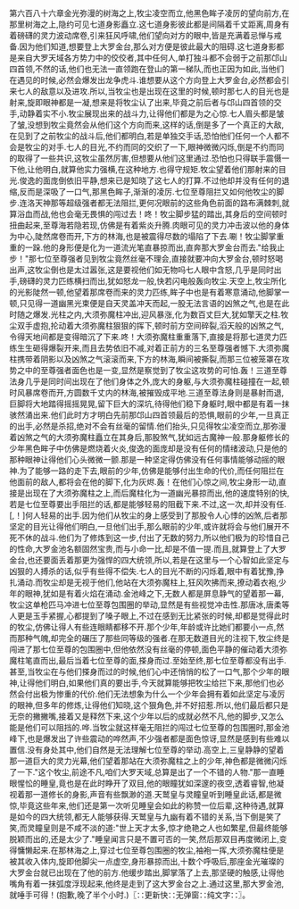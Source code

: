 第六百八十六章金光弥漫的树海之上,牧尘凌空而立,他黑色眸子凌厉的望向前方,在那里树海之上,隐约可见七道身影矗立.这七道身影彼此都是间隔着千丈距离,周身有着磅礴的灵力波动席卷,引来狂风呼啸,他们望向对方的眼中,皆是充满着忌惮与戒备.因为他们知道,想要登上大罗金台,那么对方便是彼此最大的阻碍.这七道身影都是来自大罗天域各方势力中的佼佼者,其中任何人,单打独斗都不会弱于之前那邙山四首领,不然的话,他们也无法一直领跑在登山的第一梯队,而也正因为如此,当他们在遇见的时候,必然会爆发出龙争虎斗.谁想要从这个方向登上大罗金台,必然都会引来七人的敌意以及进攻.所以,当牧尘也是出现在这里的时候,顿时那七人的目光也是射来,旋即眼神都是一凝,想来是将牧尘认了出来,毕竟之前后者与邙山四首领的交手,动静着实不小.牧尘展现出来的战斗力,让得他们都是为之心惊.七人眉头都是皱了皱,没想到牧尘竟然会从他们这个方向而来,这样的话,倒是多了一个真正的大敌,在见到了之前牧尘的战斗后,他们都明白,若是单独交手话,恐怕他们任何一个人都不会是牧尘的对手.七人的目光,不约而同的交织了一下,眼神微微闪烁,倒是不约而同的取得了一些共识,这牧尘虽然厉害,但想要从他们这里通过.恐怕也只得联手震慑一下他,让他明白,就算他实力强横,在这种地方.也得守规矩.牧尘望着他们那射来的目光.俊逸的面庞倒依旧平静,想来已是知晓了这七人的打算.不过他却并没有任何的退缩,反而是深吸了一口气,那黑色眸子,渐渐的凌厉.七位至尊阻拦又如何他牧尘的脚步.连洛天神那等超级强者都无法阻拦,更何况眼前的这些角色前面的路布满棘刺,就算浴血而战,他也会毫无畏惧的闯过去！咚！牧尘脚步猛的踏出,其身后的空间顿时扭曲起来,至尊海若隐若现,仿佛是有着紫炎升腾.肉眼可见的灵力冲击波以他的身体为中心,陡然席卷而开,下方的林海,也是被震得尽数的塌陷了下去.唰！牧尘脚掌重重的一跺.他的身形便是化为一道流光笔直暴掠而出,直奔那大罗金台而去."给我止步！"那七位至尊强者见到牧尘竟然丝毫不理会,直接就要冲向大罗金台,顿时怒喝出声,这牧尘倒也是太过嚣张,这是要视他们如无物吗七人眼中含怒,几乎是同时出手,磅礴的灵力匹练横扫而出,犹如怒龙一般,快若闪电般轰向牧尘.天空上,牧尘所化的光影陡然一顿,他望着那席卷而来的灵力匹练,眸子中也是有着寒意涌动,他脚掌一顿,只见得一道幽黑光束便是自天灵盖冲天而起,一股无法言语的凶煞之气,也是在此时随之爆发.光柱之内,大须弥魔柱冲出,迎风暴涨,化为数百丈巨大,犹如擎天之柱.牧尘双手虚抱,抡动着大须弥魔柱狠狠的挥下,顿时前方空间碎裂,滔天般的凶煞之气,令得天地间都是变得暗沉了下来.咚！大须弥魔柱重重落下,直接是将那七道灵力匹练生生砸得爆裂开来,而且去势依旧不减,对着正前方的三名至尊强者憾下.大须弥魔柱携带着阴影以及凶煞之气滚滚而来,下方的林海,瞬间被撕裂,而那三位被笼罩在攻势之中的至尊强者面色也是一变,显然是察觉到了牧尘这攻势的可怕.轰！三道至尊法身几乎是同时间出现在了他们身体之外,庞大的身躯,与大须弥魔柱碰撞在一起,顿时风暴席卷而开,方圆数千丈内的林海,被摧毁成平地.三道至尊法身则是暴射而退,巨脚将大地踏得摇摇晃晃,留下巨大的深坑,待得他们稳下身躯时,眼中都是有着一抹骇然涌出来.他们此时方才明白先前那邙山四首领最后的恐惧,眼前的少年,一旦真正的出手,必然是杀招,绝对不会有丝毫的留情.他们抬头,只见得牧尘凌空而立,那弥漫着凶煞之气的大须弥魔柱矗立在其身后,那股煞气,犹如远古魔神一般.那身躯修长的少年黑色眸子中仿佛是燃烧着火炎,俊逸的面庞却是没有任何的情绪波动,只是他的那种眼神让得他们心头微微一颤.那是一种坚定得仿佛没有任何事情能够动摇的眼神.为了能够一路的走下去,眼前的少年,仿佛是能够付出生命的代价,而任何阻拦在他面前的敌人,都将会在他的脚下,化为灰烬.轰！在他们心惊之间,牧尘身形一动,直接是出现在了大须弥魔柱之上,而后魔柱化为一道幽光暴掠而出,他的速度特别的快,若是七位至尊要出手阻拦的话,都是能够轻易的阻截下来.不过,这一次,却并没有任.[,！]何人轻易的出手.因为他们从牧尘的身上感受到了那股令人心悸的凶煞,后者那坚定的目光让得他们明白,一旦他们出手,那么眼前的少年,或许就将会与他们展开不死不休的战斗.他们为了修炼到这一步,付出了无数的努力,所以他们极为的珍惜自己的性命,大罗金池名额固然宝贵,而与小命一比,却是不值一提.而且,就算登上了大罗金台,也还要面丢着那更为强悍的四大统领,所以,若是在这里与一个心智如此坚定与凶狠的人搏杀的话,似乎有些得不偿失.七人的目光不断的闪烁着,眼中有着犹豫,挣扎涌动.而牧尘却是无视于他们,他站在大须弥魔柱上,狂风吹拂而来,撩动着衣袍,少年的眼神,犹如是有着火焰在涌动.金池峰之下,无数人都是屏息静气的望着那一幕,牧尘这单枪匹马冲进七位至尊包围圈的举动,显然是有些视觉冲击性.那唐冰,唐柔等人更是玉手紧握,心都提到了嗓子眼上,不过在感到无比紧张的时候,却都是觉得此时的牧尘,仿佛让得人有些连眼睛都移不开.那个少年,年龄或许比她们都要小一点,然而那种气魄,却完全的碾压了那些同等级的强者.在那无数道目光的注视下,牧尘终是闯进了那七位至尊的包围圈中,但他依然没有丝毫的停顿,面色平静的催动着大须弥魔柱笔直而出,最后当着七位至尊的面,搽身而过.至始至终,那七位至尊都没有出手.甚至,当牧尘在与他们搽身而过的时候,他们心中还悄悄的松了一口气,那个少年的眼神,让得他们明白,如果他们真的要出手,今天就算能够把牧尘给拦下来,那他们也必然会付出极为惨重的代价.他们无法想象为什么一个少年会拥有着如此坚定与凌厉的眼神,但多年的修炼,让得他们知晓,这个狠角色,并不好招惹.所以,他们最后都只是无奈的撇撇嘴,接着又是释然下来,这个少年以后的成就必然不凡,他的脚步,又怎么能是他们可以阻挡的.哗.当牧尘就这样毫无阻拦的闯过七位至尊的包围圈时,那金池峰下,也是爆发出了许些震动的哗然声,不少强者都是面色惊讶,显然是感到有些难以置信.没有身处其中,他们自然是无法理解七位至尊的举动.高空上,三皇静静的望着那一道巨大的灵力光幕,他们望着那站在大须弥魔柱之上的少年,神色都是微微闪烁了一下."这个牧尘,前途不凡,咱们大罗天域,总算是出了一个不错的人物."那一直睡眼惺忪的睡皇,竟也是在此时睁开了双目,他的眼瞳犹如深邃的夜空,透着睿智,他凝视着那一道修长的身影,声音有些飘渺的道.天鹫皇与灵瞳皇听到睡皇此话,都是微惊,毕竟这些年来,他们还是第一次听见睡皇会如此的称赞一位后辈,这种待遇,就算是如今的四大统领,都无人能够获得.天鹫皇与九幽有着不错的关系,当下倒是笑了笑,而灵瞳皇则是不咸不淡的道:"世上天才太多,惊才绝艳之人也如繁星,但最终能够脱颖而出的,还是太少了."睡皇闻言只是不置可否的一笑,然后那双目再度微闭上,变得慵懒起来.在那林海之上,穿过七位至尊包围圈的牧尘,袖袍一挥,大须弥魔柱便是被其收入体内,旋即他脚尖一点虚空,身形暴掠而出,十数个呼吸后,那座金光璀璨的大罗金台就已出现在了他的前方.他缓步踏出,脚掌落了上去,那坚硬的触感,让得他嘴角有着一抹弧度浮现起来,他终是走到了这大罗金台之上.通过这里,那大罗金池,就唾手可得！(抱歉,晚了半个小时.)〖∷更新快∷无弹窗∷纯文字∷〗。
